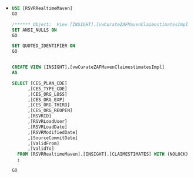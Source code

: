 - ```sql
  USE [RSVRRealtimeMaven]
  GO
  
  /****** Object:  View [INSIGHT].[vwCurateZAFMavenClaimestimatesImpl]    Script Date: 2023/02/08 11:03:48 ******/
  SET ANSI_NULLS ON
  GO
  
  SET QUOTED_IDENTIFIER ON
  GO
  
  
  CREATE VIEW [INSIGHT].[vwCurateZAFMavenClaimestimatesImpl]
  AS
  
  SELECT [CES_PLAN_CDE]
        ,[CES_TYPE_CDE]
        ,[CES_ORG_LOSS]
        ,[CES_ORG_EXP]
        ,[CES_ORG_THIRD]
        ,[CES_ORG_REOPEN]
        ,[RSVRID]
        ,[RSVRLoadUser]
        ,[RSVRLoadDate]
        ,[RSVRModifiedDate]
        ,[SourceCommitDate]
        ,[ValidFrom]
        ,[ValidTo]
    FROM [RSVRRealtimeMaven].[INSIGHT].[CLAIMESTIMATES] WITH (NOLOCK)
    ;
  
  GO
  
  
  ```